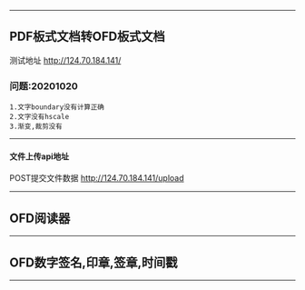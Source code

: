 ***
## PDF板式文档转OFD板式文档
测试地址 http://124.70.184.141/
### 问题:20201020
    1.文字boundary没有计算正确
    2.文字没有hscale
    3.渐变,裁剪没有
***
#### 文件上传api地址
POST提交文件数据 http://124.70.184.141/upload
***
## OFD阅读器
***
## OFD数字签名,印章,签章,时间戳
***